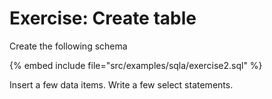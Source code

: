 # Exercise: Create table

Create the following schema

{% embed include file="src/examples/sqla/exercise2.sql" %}

Insert a few data items. Write a few select statements.

